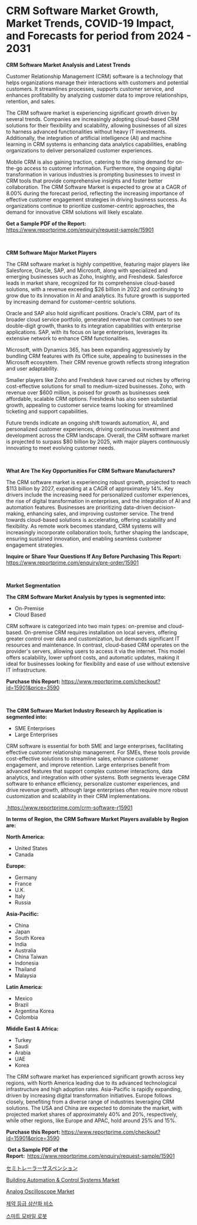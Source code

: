 <p><h1>CRM Software Market Growth, Market Trends, COVID-19 Impact, and Forecasts for period from 2024 - 2031</h1></p><p><strong>CRM Software Market Analysis and Latest Trends</strong></p>
<p><p>Customer Relationship Management (CRM) software is a technology that helps organizations manage their interactions with customers and potential customers. It streamlines processes, supports customer service, and enhances profitability by analyzing customer data to improve relationships, retention, and sales.</p><p>The CRM software market is experiencing significant growth driven by several trends. Companies are increasingly adopting cloud-based CRM solutions for their flexibility and scalability, allowing businesses of all sizes to harness advanced functionalities without heavy IT investments. Additionally, the integration of artificial intelligence (AI) and machine learning in CRM systems is enhancing data analytics capabilities, enabling organizations to deliver personalized customer experiences. </p><p>Mobile CRM is also gaining traction, catering to the rising demand for on-the-go access to customer information. Furthermore, the ongoing digital transformation in various industries is prompting businesses to invest in CRM tools that provide comprehensive insights and foster better collaboration. The CRM Software Market is expected to grow at a CAGR of 8.00% during the forecast period, reflecting the increasing importance of effective customer engagement strategies in driving business success. As organizations continue to prioritize customer-centric approaches, the demand for innovative CRM solutions will likely escalate.</p></p>
<p><strong>Get a Sample PDF of the Report:&nbsp;</strong> <a href="https://www.reportprime.com/enquiry/request-sample/15901">https://www.reportprime.com/enquiry/request-sample/15901</a></p>
<p>&nbsp;</p>
<p><strong>CRM Software Major Market Players</strong></p>
<p><p>The CRM software market is highly competitive, featuring major players like Salesforce, Oracle, SAP, and Microsoft, along with specialized and emerging businesses such as Zoho, Insightly, and Freshdesk. Salesforce leads in market share, recognized for its comprehensive cloud-based solutions, with a revenue exceeding $26 billion in 2022 and continuing to grow due to its innovation in AI and analytics. Its future growth is supported by increasing demand for customer-centric solutions.</p><p>Oracle and SAP also hold significant positions. Oracle's CRM, part of its broader cloud service portfolio, generated revenue that continues to see double-digit growth, thanks to its integration capabilities with enterprise applications. SAP, with its focus on large enterprises, leverages its extensive network to enhance CRM functionalities.</p><p>Microsoft, with Dynamics 365, has been expanding aggressively by bundling CRM features with its Office suite, appealing to businesses in the Microsoft ecosystem. Their CRM revenue growth reflects strong integration and user adaptability.</p><p>Smaller players like Zoho and Freshdesk have carved out niches by offering cost-effective solutions for small to medium-sized businesses. Zoho, with revenue over $600 million, is poised for growth as businesses seek affordable, scalable CRM options. Freshdesk has also seen substantial growth, appealing to customer service teams looking for streamlined ticketing and support capabilities.</p><p>Future trends indicate an ongoing shift towards automation, AI, and personalized customer experiences, driving continuous investment and development across the CRM landscape. Overall, the CRM software market is projected to surpass $80 billion by 2025, with major players continuously innovating to meet evolving customer needs.</p></p>
<p>&nbsp;</p>
<p><strong>What Are The Key Opportunities For CRM Software Manufacturers?</strong></p>
<p><p>The CRM software market is experiencing robust growth, projected to reach $113 billion by 2027, expanding at a CAGR of approximately 14%. Key drivers include the increasing need for personalized customer experiences, the rise of digital transformation in enterprises, and the integration of AI and automation features. Businesses are prioritizing data-driven decision-making, enhancing sales, and improving customer service. The trend towards cloud-based solutions is accelerating, offering scalability and flexibility. As remote work becomes standard, CRM systems will increasingly incorporate collaboration tools, further shaping the landscape, ensuring sustained innovation, and enabling seamless customer engagement strategies.</p></p>
<p><strong>Inquire or Share Your Questions If Any Before Purchasing This Report:</strong> <a href="https://www.reportprime.com/enquiry/pre-order/15901">https://www.reportprime.com/enquiry/pre-order/15901</a></p>
<p>&nbsp;</p>
<p><strong>Market Segmentation</strong></p>
<p><strong>The CRM Software Market Analysis by types is segmented into:</strong></p>
<p><ul><li>On-Premise</li><li>Cloud Based</li></ul></p>
<p><p>CRM software is categorized into two main types: on-premise and cloud-based. On-premise CRM requires installation on local servers, offering greater control over data and customization, but demands significant IT resources and maintenance. In contrast, cloud-based CRM operates on the provider's servers, allowing users to access it via the internet. This model offers scalability, lower upfront costs, and automatic updates, making it ideal for businesses looking for flexibility and ease of use without extensive IT infrastructure.</p></p>
<p><strong>Purchase this Report:&nbsp;</strong><a href="https://www.reportprime.com/checkout?id=15901&price=3590">https://www.reportprime.com/checkout?id=15901&price=3590</a></p>
<p>&nbsp;</p>
<p><strong>The CRM Software Market Industry Research by Application is segmented into:</strong></p>
<p><ul><li>SME Enterprises</li><li>Large Enterprises</li></ul></p>
<p><p>CRM software is essential for both SME and large enterprises, facilitating effective customer relationship management. For SMEs, these tools provide cost-effective solutions to streamline sales, enhance customer engagement, and improve retention. Large enterprises benefit from advanced features that support complex customer interactions, data analytics, and integration with other systems. Both segments leverage CRM software to enhance efficiency, personalize customer experiences, and drive revenue growth, although large enterprises often require more robust customization and scalability in their CRM implementations.</p></p>
<p><a href="https://www.reportprime.com/crm-software-r15901">&nbsp;https://www.reportprime.com/crm-software-r15901</a></p>
<p><strong>In terms of Region, the CRM Software Market Players available by Region are:</strong></p>
<p>
    <p> <strong> North America: </strong>
        <ul>
            <li>United States</li>
            <li>Canada</li>
        </ul>
        </p> 
    <p> <strong> Europe: </strong>
        <ul>
            <li>Germany</li>
            <li>France</li>
            <li>U.K.</li>
            <li>Italy</li>
            <li>Russia</li>
        </ul>
        </p> 
    <p> <strong> Asia-Pacific: </strong>
        <ul>
            <li>China</li>
            <li>Japan</li>
            <li>South Korea</li>
            <li>India</li>
            <li>Australia</li>
            <li>China Taiwan</li>
            <li>Indonesia</li>
            <li>Thailand</li>
            <li>Malaysia</li>
        </ul>
        </p> 
    <p> <strong> Latin America: </strong>
        <ul>
            <li>Mexico</li>
            <li>Brazil</li>
            <li>Argentina Korea</li>
            <li>Colombia</li>
        </ul>
        </p> 
    <p> <strong> Middle East & Africa: </strong>
        <ul>
            <li>Turkey</li>
            <li>Saudi</li>
            <li>Arabia</li>
            <li>UAE</li>
            <li>Korea</li>
        </ul>
    </p>
    </p>
<p><p>The CRM software market has experienced significant growth across key regions, with North America leading due to its advanced technological infrastructure and high adoption rates. Asia-Pacific is rapidly expanding, driven by increasing digital transformation initiatives. Europe follows closely, benefiting from a diverse range of industries leveraging CRM solutions. The USA and China are expected to dominate the market, with projected market shares of approximately 40% and 20%, respectively, while other regions, like Europe and APAC, hold around 25% and 15%.</p></p>
<p><strong>Purchase this Report: </strong><a href="https://www.reportprime.com/checkout?id=15901&price=3590">https://www.reportprime.com/checkout?id=15901&price=3590</a></p>
<p>&nbsp;<strong>Get a Sample PDF of the Report:&nbsp;&nbsp;</strong><a href="https://www.reportprime.com/enquiry/request-sample/15901">https://www.reportprime.com/enquiry/request-sample/15901</a></p>
<p><strong></strong></p>
<p><p><a href="https://medium.com/@kathleencrooks2003/semi-trailer-suspensions-market-%E3%81%AF-%E3%82%B3%E3%82%B9%E3%83%88%E7%AE%A1%E7%90%86%E3%81%A8%E5%8A%B9%E7%8E%87%E5%90%91%E4%B8%8A%E3%82%92%E5%84%AA%E5%85%88%E3%81%97%E3%81%BE%E3%81%99-%E3%81%95%E3%82%89%E3%81%AB-%E5%A0%B1%E5%91%8A%E6%9B%B8%E3%81%AF%E5%B8%82%E5%A0%B4%E3%81%AE%E9%9C%80%E8%A6%81%E9%9D%A2%E3%81%A8%E4%BE%9B%E7%B5%A6%E9%9D%A2%E3%81%AE%E4%B8%A1%E6%96%B9%E3%82%92%E3%82%AB%E3%83%90%E3%83%BC%E3%81%97%E3%81%A6%E3%81%84%E3%81%BE%E3%81%99-semi-trailer-7f63e817526e">セミトレーラーサスペンション</a></p><p><a href="https://www.linkedin.com/pulse/global-building-automation-control-systems-market-trends-forecasts-bqbyc?trackingId=HDg6lAAmSbC2K8rTXMDU9Q%3D%3D">Building Automation & Control Systems Market</a></p><p><a href="https://www.linkedin.com/pulse/global-analog-oscilloscope-market-trends-insights-growth-ehire?trackingId=NuMKEtg%2FT0%2BG0%2BOSNn2F2A%3D%3D">Analog Oscilloscope Market</a></p><p><a href="https://medium.com/@robertojones8678/pharmaceutical-grade-arsenic-trioxide-market-%EC%9D%98-%EA%B8%80%EB%A1%9C%EB%B2%8C-%EC%8B%9C%EC%9E%A5-%EA%B0%9C%EC%9A%94%EB%8A%94-%EC%A0%84-%EC%84%B8%EA%B3%84-%EB%B0%8F-%EC%A3%BC%EC%9A%94-%EC%8B%9C%EC%9E%A5%EC%9D%98-%EC%82%B0%EC%97%85%EC%97%90-%EC%98%81%ED%96%A5%EC%9D%84-%EB%AF%B8%EC%B9%98%EB%8A%94-%EC%A3%BC%EC%9A%94-%ED%8A%B8%EB%A0%8C%EB%93%9C%EC%97%90-%EB%8C%80%ED%95%9C-e1c2823a8595">제약 등급 삼산화 비소</a></p><p><a href="https://medium.com/@robertojones8678/%EC%84%B8%EA%B3%84-smart-mobile-robots-market-%EC%9D%80-2024%EC%97%90%EC%84%9C-2031%EB%A1%9C-%EC%97%B0%ED%8F%89%EA%B7%A0-%EC%A6%9D%EA%B0%80%EC%9C%A8%EC%9D%84-%EB%B3%B4%EC%9D%BC-%EA%B2%83%EC%9C%BC%EB%A1%9C-%EC%98%88%EC%83%81%EB%90%A9%EB%8B%88%EB%8B%A4-791c917e0c2d">스마트 모바일 로봇</a></p></p>